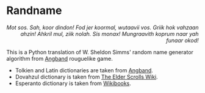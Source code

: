 # Randname

*<div align="right">Mot sos. Sah, koor dindon! Fod jer koormal, wutaavii vos. Griik hok vahzaan
ahzin! Ahkril mul, ziik nolah. Sis monax! Mungraavith koprum naar yah funaar okod!</div>*

This is a Python translation of W. Sheldon Simms' random name generator algorithm from
[Angband][angband] rouguelike game.

* Tolkien and Latin dictionaries are taken from [Angband][angband-dicts].
* Dovahzul dictionary is taken from [The Elder Scrolls Wiki][tes-wikia].
* Esperanto dictionary is taken from [Wikibooks][wikibooks].

[angband]:       https://github.com/angband/angband
[angband-dicts]: https://github.com/angband/angband/blob/master/lib/gamedata/names.txt
[tes-wikia]:     http://elderscrolls.wikia.com/wiki/Dragon_Language
[wikibooks]:     https://en.wikibooks.org/wiki/Esperanto/Starting_vocabulary_list
